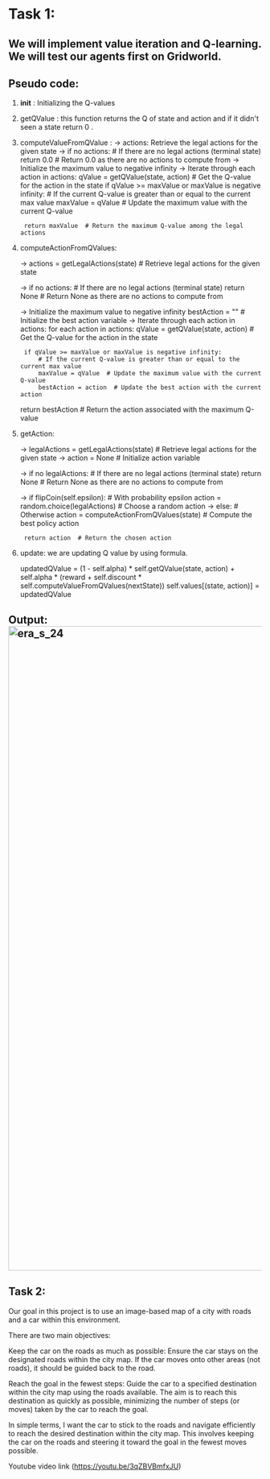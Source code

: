 # Task 1:

## We will implement value iteration and Q-learning. We will test our agents first on Gridworld.

## Pseudo code:
1. __init__  : Initializing the Q-values 
2. getQValue : this function returns the Q of state and action and if it didn't seen a state return 0 .
3. computeValueFromQValue :
   -> actions: Retrieve the legal actions for the given state
   -> if no actions:  # If there are no legal actions (terminal state)
        return 0.0  # Return 0.0 as there are no actions to compute from
   -> Initialize the maximum value to negative infinity
   -> Iterate through each action in actions:
        qValue = getQValue(state, action)  # Get the Q-value for the action in the state
        if qValue >= maxValue or maxValue is negative infinity:
            # If the current Q-value is greater than or equal to the current max value
            maxValue = qValue  # Update the maximum value with the current Q-value

        return maxValue  # Return the maximum Q-value among the legal actions

4. computeActionFromQValues:

    -> actions = getLegalActions(state)  # Retrieve legal actions for the given state

    -> if no actions:  # If there are no legal actions (terminal state)
        return None  # Return None as there are no actions to compute from

    -> Initialize the maximum value to negative infinity
    bestAction = ""  # Initialize the best action variable
    -> Iterate through each action in actions:
    for each action in actions:
        qValue = getQValue(state, action)  # Get the Q-value for the action in the state

        if qValue >= maxValue or maxValue is negative infinity:
            # If the current Q-value is greater than or equal to the current max value
            maxValue = qValue  # Update the maximum value with the current Q-value
            bestAction = action  # Update the best action with the current action

    return bestAction  # Return the action associated with the maximum Q-value

5. getAction:

    -> legalActions = getLegalActions(state)  # Retrieve legal actions for the given state
    -> action = None  # Initialize action variable

    -> if no legalActions:  # If there are no legal actions (terminal state)
        return None  # Return None as there are no actions to compute from

    -> if flipCoin(self.epsilon):  # With probability epsilon
        action = random.choice(legalActions)  # Choose a random action
    -> else:  # Otherwise
        action = computeActionFromQValues(state)  # Compute the best policy action

        return action  # Return the chosen action

6. update: we are updating Q value by using formula.

    updatedQValue = (1 - self.alpha) * self.getQValue(state, action) + self.alpha * (reward + self.discount * self.computeValueFromQValues(nextState))
    self.values[(state, action)] = updatedQValue


## Output: <img width="1280" alt="era_s_24" src="https://github.com/sunandhini96/TSAI_ERAV1/assets/63030539/bd1cba62-8422-4b0a-b84a-5ae9fd118e51">
   
## Task 2:  

Our goal in this project is to use an image-based map of a city with roads and a car within this environment. 

There are two main objectives:

Keep the car on the roads as much as possible: Ensure the car stays on the designated roads within the city map. If the car moves onto other areas (not roads), it should be guided back to the road.

Reach the goal in the fewest steps: Guide the car to a specified destination within the city map using the roads available. The aim is to reach this destination as quickly as possible, minimizing the number of steps (or moves) taken by the car to reach the goal.

In simple terms, I want the car to stick to the roads and navigate efficiently to reach the desired destination within the city map. This involves keeping the car on the roads and steering it toward the goal in the fewest moves possible.

Youtube video link (https://youtu.be/3qZBVBmfxJU)
